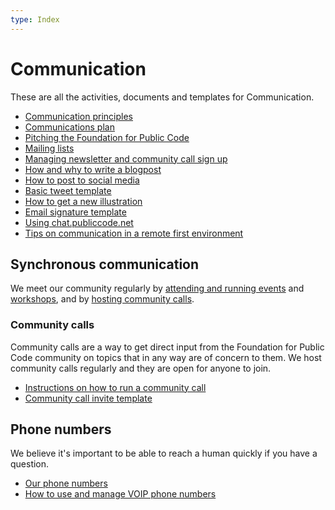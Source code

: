 ```yaml
---
type: Index
---
```


# Communication

These are all the activities, documents and templates for Communication.

* [Communication principles](communication-principles.md)
* [Communications plan](communications-plan.md)
* [Pitching the Foundation for Public Code](pitching.md)
* [Mailing lists](../tool-management/mailing-lists.md)
* [Managing newsletter and community call sign up](sign-up.md)
* [How and why to write a blogpost](blogging.md)
* [How to post to social media](how-to-post-to-social-media.md)
* [Basic tweet template](basic-tweet-template.md)
* [How to get a new illustration](get-new-illustration.md)
* [Email signature template](email-signature-template.md)
* [Using chat.publiccode.net](using-chat.md)
* [Tips on communication in a remote first environment](communication-remote-first.md)

## Synchronous communication

We meet our community regularly by [attending and running events](../events) and [workshops](../workshops), and by [hosting community calls](../community-calls).

### Community calls

Community calls are a way to get direct input from the Foundation for Public Code community on topics that in any way are of concern to them. We host community calls regularly and they are open for anyone to join.

* [Instructions on how to run a community call](running-community-call.md)
* [Community call invite template](community-call-invite-template.md)

## Phone numbers

We believe it's important to be able to reach a human quickly if you have a question.

* [Our phone numbers](phone-numbers.md)
* [How to use and manage VOIP phone numbers](managing-voip-phone-numbers.md)
